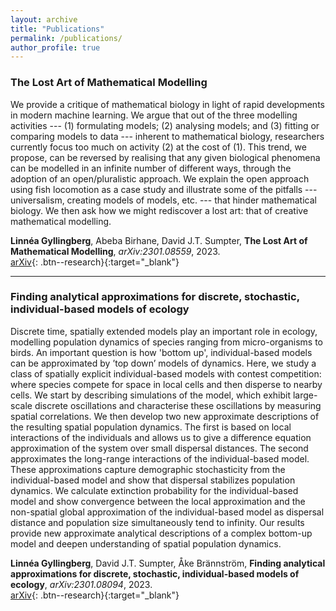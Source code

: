 ```yaml
---
layout: archive
title: "Publications"
permalink: /publications/
author_profile: true
---
```


### The Lost Art of Mathematical Modelling
We provide a critique of mathematical biology in light of rapid developments in modern machine learning. We argue that out of the three modelling activities --- (1) formulating models; (2) analysing models; and (3) fitting or comparing models to data --- inherent to mathematical biology, researchers currently focus too much on activity (2) at the cost of (1). This trend, we propose, can be reversed by realising that any given biological phenomena can be modelled in an infinite number of different ways, through the adoption of an open/pluralistic approach. We explain the open approach using fish locomotion as a case study and illustrate some of the pitfalls --- universalism, creating models of models, etc. --- that hinder mathematical biology. We then ask how we might rediscover a lost art: that of creative mathematical modelling. 

 **Linnéa Gyllingberg**, Abeba Birhane, David J.T. Sumpter,
**The Lost Art of Mathematical Modelling**,
*arXiv:2301.08559*,
2023.\
[arXiv](https://arxiv.org/abs/2301.08559){: .btn--research}{:target="_blank"}

---

### Finding analytical approximations for discrete, stochastic, individual-based models of ecology
Discrete time, spatially extended models play an important role in ecology, modelling population dynamics of species ranging from micro-organisms to birds. An important question is how 'bottom up', individual-based models can be approximated by ’top down’ models of dynamics. Here, we study a class of spatially explicit individual-based models with contest competition: where species compete for space in local cells and then disperse to nearby cells. We start by describing simulations of the model, which exhibit large-scale discrete oscillations and characterise these oscillations by measuring spatial correlations. We then develop two new approximate descriptions of the resulting spatial population dynamics. The first is based on local interactions of the individuals and allows us to give a difference equation approximation of the system over small dispersal distances. The second approximates the long-range interactions of the individual-based model. These approximations capture demographic stochasticity from the individual-based model and show that dispersal stabilizes population dynamics. We calculate extinction probability for the individual-based model and show convergence between the local approximation and the non-spatial global approximation of the individual-based model as dispersal distance and population size simultaneously tend to infinity. Our results provide new approximate analytical descriptions of a complex bottom-up model and deepen understanding of spatial population dynamics.

**Linnéa Gyllingberg**, David J.T. Sumpter, Åke Brännström,
**Finding analytical approximations for discrete, stochastic, individual-based models of ecology**,
*arXiv:2301.08094*,
2023.\
[arXiv](https://arxiv.org/abs/2301.08094){: .btn--research}{:target="_blank"}




